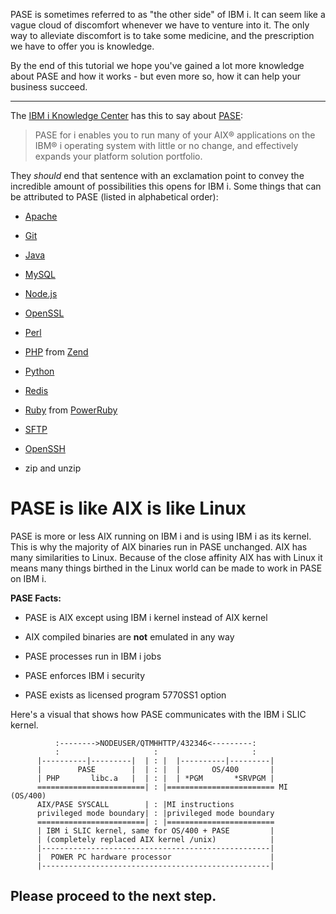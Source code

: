 PASE is sometimes referred to as \"the other side\" of IBM i. It can
seem like a vague cloud of discomfort whenever we have to venture into
it. The only way to alleviate discomfort is to take some medicine, and
the prescription we have to offer you is knowledge.

By the end of this tutorial we hope you've gained a lot more knowledge
about PASE and how it works - but even more so, how it can help your
business succeed.

---

The [IBM i Knowledge
Center](http://www.ibm.com/support/knowledgecenter/) has this to say
about [PASE](http://krengel.tech/ibmkn2ecba): 

>PASE for i enables you to run many of your AIX® applications on the IBM® i operating system with little or no change, and effectively expands your platform solution
portfolio.

They *should* end that sentence with an exclamation point to convey the
incredible amount of possibilities this opens for IBM i. Some things
that can be attributed to PASE (listed in alphabetical order):

-   [Apache](http://httpd.apache.org/)

-   [Git](https://git-scm.com)

-   [Java](https://java.com/en/)

-   [MySQL](http://www.mysql.com/)

-   [Node.js](https://nodejs.org)

-   [OpenSSL](https://www.openssl.org/)

-   [Perl](https://www.perl.org/)

-   [PHP](http://php.net/) from [Zend](http://zend.com)

-   [Python](https://www.python.org/)

-   [Redis](https://redis.io/)

-   [Ruby](https://www.ruby-lang.org) from [PowerRuby](http://powerruby.com)

-   [SFTP](https://en.wikipedia.org/wiki/SSH_File_Transfer_Protocol)

-   [OpenSSH](https://www.openssh.com/)

-   zip and unzip

PASE is like AIX is like Linux
==============================

PASE is more or less AIX running on IBM i and is using IBM i as its
kernel. This is why the majority of AIX binaries run in PASE unchanged.
AIX has many similarities to Linux. Because of the close affinity AIX
has with Linux it means many things birthed in the Linux world can be
made to work in PASE on IBM i.

**PASE Facts:**

-   PASE is AIX except using IBM i kernel instead of AIX kernel

-   AIX compiled binaries are **not** emulated in any way

-   PASE processes run in IBM i jobs

-   PASE enforces IBM i security

-   PASE exists as licensed program 5770SS1 option

Here's a visual that shows how PASE communicates with the IBM i SLIC
kernel.

```  
          :-------->NODEUSER/QTMHHTTP/432346<---------:
          :                     :                     :
      |----------|---------|  | : |  |----------|---------|
      |        PASE        |  | : |  |       OS/400       |
      | PHP       libc.a   |  | : |  | *PGM       *SRVPGM |
      ========================| : |======================== MI (OS/400)
      AIX/PASE SYSCALL        | : |MI instructions
      privileged mode boundary| : |privileged mode boundary
      ========================| : |========================
      | IBM i SLIC kernel, same for OS/400 + PASE         |
      | (completely replaced AIX kernel /unix)            |
      |---------------------------------------------------|
      |  POWER PC hardware processor                      |
      |---------------------------------------------------|
```

## Please proceed to the next step.
